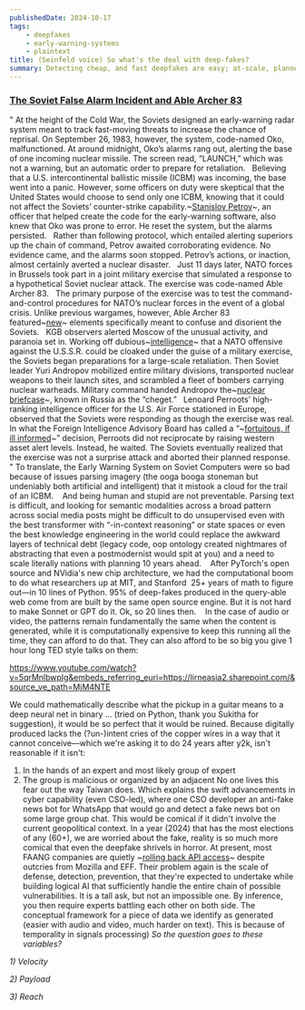 ```yaml
---
publishedDate: 2024-10-17
tags: 
    - deepfakes 
    - early-warning-systems 
    - plaintext
title: (Seinfeld voice) So what's the deal with deep-fakes?
summary: Detecting cheap, and fast deepfakes are easy; at-scale, planned, and coordinated espionage is hard
---
```


### [The Soviet False Alarm Incident and Able Archer 83](https://armscontrolcenter.org/the-soviet-false-alarm-incident-and-able-archer-83/)

"
At the height of the Cold War, the Soviets designed an early-warning radar system meant to track fast-moving threats to increase the chance of reprisal. On September 26, 1983, however, the system, code-named Oko, malfunctioned. At around midnight, Oko’s alarms rang out, alerting the base of one incoming nuclear missile. The screen read, “LAUNCH,” which was not a warning, but an automatic order to prepare for retaliation.
 
Believing that a U.S. intercontinental ballistic missile (ICBM) was incoming, the base went into a panic. However, some officers on duty were skeptical that the United States would choose to send only one ICBM, knowing that it could not affect the Soviets’ counter-strike capability.~[Stanislov Petrov](https://www.armscontrol.org/act/2017-10/news-briefs/man-saved-world-dies-77)~, an officer that helped create the code for the early-warning software, also knew that Oko was prone to error. He reset the system, but the alarms persisted.
 
Rather than following protocol, which entailed alerting superiors up the chain of command, Petrov awaited corroborating evidence. No evidence came, and the alarms soon stopped. Petrov’s actions, or inaction, almost certainly averted a nuclear disaster.
 
Just 11 days later, NATO forces in Brussels took part in a joint military exercise that simulated a response to a hypothetical Soviet nuclear attack. The exercise was code-named Able Archer 83.
 
The primary purpose of the exercise was to test the command-and-control procedures for NATO’s nuclear forces in the event of a global crisis. Unlike previous wargames, however, Able Archer 83 featured~[new](https://www.livescience.com/able-archer#:~:text=First%2c%20there%20were%20large%20periods%20of%20radio%20silence%2c%20as%20well%20as%20encrypted%20messages%20among%20the%20NATO%20forces.%C2%A0)~ elements specifically meant to confuse and disorient the Soviets.
 
KGB observers alerted Moscow of the unusual activity, and paranoia set in. Working off dubious~[intelligence](https://digitalarchive.wilsoncenter.org/document/119338)~ that a NATO offensive against the U.S.S.R. could be cloaked under the guise of a military exercise, the Soviets began preparations for a large-scale retaliation. Then Soviet leader Yuri Andropov mobilized entire military divisions, transported nuclear weapons to their launch sites, and scrambled a fleet of bombers carrying nuclear warheads. Military command handed Andropov the~[nuclear briefcase](https://www.atomicheritage.org/history/nuclear-briefcases)~, known in Russia as the “cheget.”
 
Lenoard Perroots' high-ranking intelligence officer for the U.S. Air Force stationed in Europe, observed that the Soviets were responding as though the exercise was real. In what the Foreign Intelligence Advisory Board has called a “~[fortuitous, if ill informed](https://nsarchive2.gwu.edu/nukevault/ebb533-The-Able-Archer-War-Scare-Declassified-PFIAB-Report-Released/#:~:text=General%20Perroots%2c%20whose%20%22-%2cfortuitous%2c%20if%20ill-informed%2c-%22%20decision%20not%20to)~” decision, Perroots did not reciprocate by raising western asset alert levels. Instead, he waited. The Soviets eventually realized that the exercise was not a surprise attack and aborted their planned response.
"
To translate, the Early Warning System on Soviet Computers were so bad because of issues parsing imagery (the ooga booga stoneman but undeniably both artificial and intelligent) that it mistook a cloud for the trail of an ICBM. 
 
And being human and stupid are not preventable. Parsing text is difficult, and looking for semantic modalities across a broad pattern across social media posts might be difficult to do unsupervised even with the best transformer with “-in-context reasoning” or state spaces or even the best knowledge engineering in the world could replace the awkward layers of technical debt (legacy code, oop ontology created nightmares of abstracting that even a postmodernist would spit at you) and a need to scale literally nations with planning 10 years ahead. 
 
After PyTorch's open source and NVidia's new chip architecture, we had the computational boom to do what researchers up at MIT, and Stanford  25+ years of math to figure out—in 10 lines of Python. 95% of deep-fakes produced in the query-able web come from are built by the same open source engine. But it is not hard to make Sonnet or GPT do it. Ok, so 20 lines then. 
 
In the case of audio or video, the patterns remain fundamentally the same when the content is generated, while it is computationally expensive to keep this running all the time, they can afford to do that. They can also afford to be so big you give 1 hour long TED style talks on them:

https://www.youtube.com/watch?v=5qrMnlbwpIg&embeds_referring_euri=https://lirneasia2.sharepoint.com/&source_ve_path=MjM4NTE

We could mathematically describe what the pickup in a guitar means to a deep neural net in binary … (tried on Python, thank you Sukitha for suggestion), it would be so perfect that it would be ruined. Because digitally produced lacks the (?un-)intent cries of the copper wires in a way that it cannot conceive—which we're asking it to do 24 years after y2k, isn't reasonable if it isn't:

1. In the hands of an expert and most likely group of expert
2. The group is malicious or organized by an adjacent
No one lives this fear out the way Taiwan does. Which explains the swift advancements in cyber capability (even CSO-led), where one CSO developer an anti-fake news bot for WhatsApp that would go and detect a fake news bot on some large group chat. This would be comical if it didn't involve the current geopolitical context.
In a year (2024) that has the most elections of any (60+), we are worried about the fake, reality is so much more comical that even the deepfake shrivels in horror. At present, most FAANG companies are quietly ~[rolling back API access](https://www.technologyreview.com/2019/08/06/639/facebook-google-twitter-arent-prepared-for-presidential-deepfakes/)~ despite outcries from Mozilla and EFF. Their problem again is the scale of defense, detection, prevention, that they're expected to undertake while building logical AI that sufficiently handle the entire chain of possible vulnerabilities. It is a tall ask, but not an impossible one. By inference, you then require experts battling each other on both side.
The conceptual framework for a piece of data we identify as generated (easier with audio and video, much harder on text). This is because of temporality in signals processing)
*So the question goes to these variables?*

*1) Velocity*

*2) Payload*

*3) Reach*
